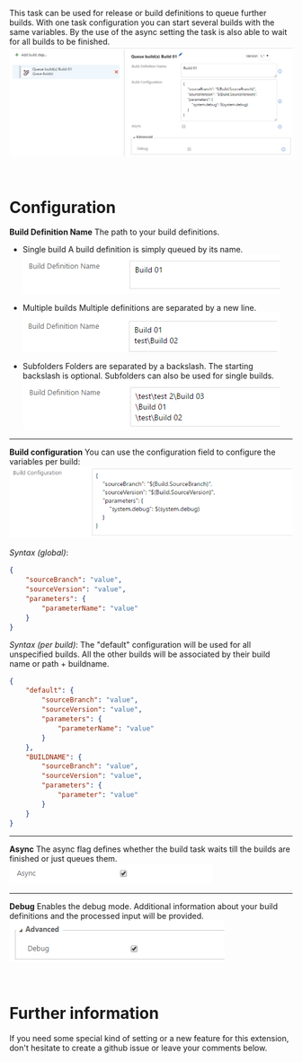 This task can be used for release or build definitions to queue further builds. With one task configuration you can start several builds with the same variables.
By the use of the async setting the task is also able to wait for all builds to be finished.
![Single build configuration](doc/images/task_overview.png "Single build configuration")

<br />

# Configuration

**Build Definition Name**
The path to your build definitions.

* Single build
A build definition is simply queued by its name.
![Single build configuration](doc/images/config_build_definition_01.png "Single build configuration")

* Multiple builds
Multiple definitions are separated by a new line.
![Multiple builds configuration](doc/images/config_build_definition_02.png "Multiple builds configuration")

* Subfolders
Folders are separated by a backslash. The starting backslash is optional. Subfolders can also be used for single builds.
![Subfolders configuration](doc/images/config_build_definition_03.png "Subfolders configuration")

---

**Build configuration**
You can use the configuration field to configure the variables per build:
![Build configuration](doc/images/config_build_definition_04.png "Build configuration")

*Syntax (global)*:
```json
{
    "sourceBranch": "value",
    "sourceVersion": "value",
    "parameters": {
        "parameterName": "value"
    }
}
```

*Syntax (per build)*:
The "default" configuration will be used for all unspecified builds.
All the other builds will be associated by their build name or path + buildname.
```json
{
    "default": {
        "sourceBranch": "value",
        "sourceVersion": "value",
        "parameters": {
            "parameterName": "value"
        }
    },
    "BUILDNAME": {
        "sourceBranch": "value",
        "sourceVersion": "value",
        "parameters": {
            "parameter": "value"
        }
    }
}
```
---

**Async**
The async flag defines whether the build task waits till the builds are finished or just queues them.
![Async configuration](doc/images/config_async.png "Async configuration")

---

**Debug**
Enables the debug mode. Additional information about your build definitions and the processed input will be provided.
![Debug configuration](doc/images/config_debug.png "Debug configuration")

<br />

# Further information

If you need some special kind of setting or a new feature for this extension, don't hesitate to create a github issue or leave your comments below.
